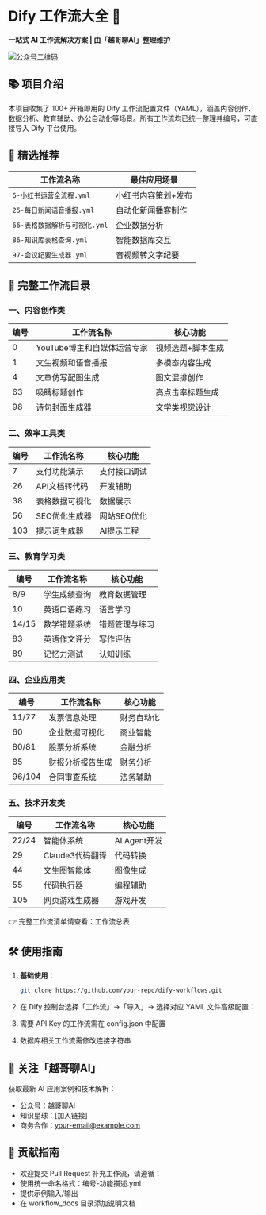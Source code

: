 # Dify 工作流大全 🚀

**一站式 AI 工作流解决方案 | 由「越哥聊AI」整理维护**

[![公众号二维码](https://via.placeholder.com/150x150.png?text=越哥聊AI)](https://your-wechat-qr-link.com)

## 📚 项目介绍
本项目收集了 100+ 开箱即用的 Dify 工作流配置文件（YAML），涵盖内容创作、数据分析、教育辅助、办公自动化等场景。所有工作流均已统一整理并编号，可直接导入 Dify 平台使用。

## 🌟 精选推荐
| 工作流名称 | 最佳应用场景 |
|-----------|-------------|
| `6-小红书运营全流程.yml` | 小红书内容策划+发布 |
| `25-每日新闻语音播报.yml` | 自动化新闻播客制作 |
| `66-表格数据解析与可视化.yml` | 企业数据分析 |
| `86-知识库表格查询.yml` | 智能数据库交互 |
| `97-会议纪要生成器.yml` | 音视频转文字纪要 |

## 📂 完整工作流目录
### 一、内容创作类
| 编号 | 工作流名称 | 核心功能 |
|------|-----------|---------|
| 0 | YouTube博主和自媒体运营专家 | 视频选题+脚本生成 |
| 1 | 文生视频和语音播报 | 多模态内容生成 |
| 4 | 文章仿写配图生成 | 图文混排创作 |
| 63 | 吸睛标题创作 | 高点击率标题生成 |
| 98 | 诗句封面生成器 | 文学类视觉设计 |

### 二、效率工具类
| 编号 | 工作流名称 | 核心功能 |
|------|-----------|---------|
| 7 | 支付功能演示 | 支付接口调试 |
| 26 | API文档转代码 | 开发辅助 |
| 38 | 表格数据可视化 | 数据展示 |
| 56 | SEO优化生成器 | 网站SEO优化 |
| 103 | 提示词生成器 | AI提示工程 |

### 三、教育学习类
| 编号 | 工作流名称 | 核心功能 |
|------|-----------|---------|
| 8/9 | 学生成绩查询 | 教育数据管理 |
| 10 | 英语口语练习 | 语言学习 |
| 14/15 | 数学错题系统 | 错题管理与练习 |
| 83 | 英语作文评分 | 写作评估 |
| 89 | 记忆力测试 | 认知训练 |

### 四、企业应用类
| 编号 | 工作流名称 | 核心功能 |
|------|-----------|---------|
| 11/77 | 发票信息处理 | 财务自动化 |
| 60 | 企业数据可视化 | 商业智能 |
| 80/81 | 股票分析系统 | 金融分析 |
| 85 | 财报分析报告生成 | 财务分析 |
| 96/104 | 合同审查系统 | 法务辅助 |

### 五、技术开发类
| 编号 | 工作流名称 | 核心功能 |
|------|-----------|---------|
| 22/24 | 智能体系统 | AI Agent开发 |
| 29 | Claude3代码翻译 | 代码转换 |
| 44 | 文生图智能体 | 图像生成 |
| 55 | 代码执行器 | 编程辅助 |
| 105 | 网页游戏生成器 | 游戏开发 |

👉 完整工作流清单请查看：工作流总表

## 🛠️ 使用指南
1. **基础使用**：
   ```bash
   git clone https://github.com/your-repo/dify-workflows.git 
   ```


2. 在 Dify 控制台选择「工作流」→「导入」→ 选择对应 YAML 文件
​​高级配置​​：
3. 需要 API Key 的工作流需在 config.json 中配置
4. 数据库相关工作流需修改连接字符串


##  📢 关注「越哥聊AI」
获取最新 AI 应用案例和技术解析：

- 公众号：越哥聊AI
- 知识星球：[加入链接]
- 商务合作：your-email@example.com


##  🤝 贡献指南
-  欢迎提交 Pull Request 补充工作流，请遵循：
- 使用统一命名格式：编号-功能描述.yml
- 提供示例输入/输出
- 在 workflow_docs 目录添加说明文档


